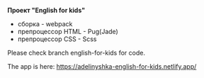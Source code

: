 **Проект "English for kids"**

* сборка - webpack
* препроцессор HTML - Pug(Jade)
* препроцессор CSS -  Scss

Please check branch english-for-kids for code.

The app is here: https://adelinyshka-english-for-kids.netlify.app/
